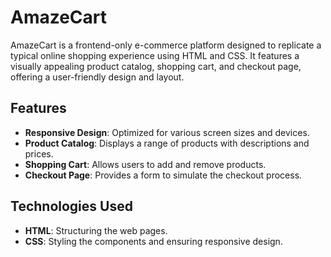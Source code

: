 # AmazeCart

AmazeCart is a frontend-only e-commerce platform designed to replicate a typical online shopping experience using HTML and CSS. It features a visually appealing product catalog, shopping cart, and checkout page, offering a user-friendly design and layout.

## Features

- **Responsive Design**: Optimized for various screen sizes and devices.
- **Product Catalog**: Displays a range of products with descriptions and prices.
- **Shopping Cart**: Allows users to add and remove products.
- **Checkout Page**: Provides a form to simulate the checkout process.

## Technologies Used

- **HTML**: Structuring the web pages.
- **CSS**: Styling the components and ensuring responsive design.
